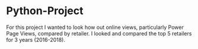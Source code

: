 # Python-Project
For this project I wanted to look how out online views, particularly Power Page Views, compared by retailer. I looked and compared the top 5 retailers for 3 years (2016-2018).
